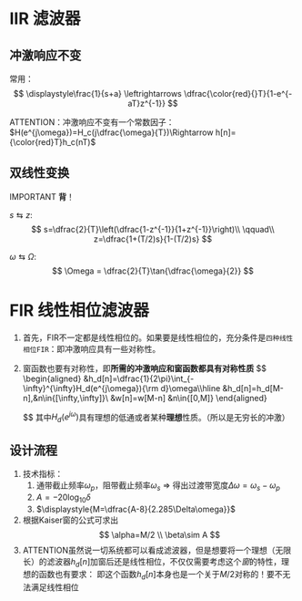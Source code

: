 # IIR 滤波器

## 冲激响应不变
常用：
$$
\displaystyle\frac{1}{s+a} \leftrightarrows \dfrac{\color{red}{}T}{1-e^{-aT}z^{-1}}
$$

ATTENTION：冲激响应不变有一个常数因子：$H(e^{j\omega})=H_c(j\dfrac{\omega}{T})\Rightarrow h[n]={\color{red}T}h_c(nT)$

## 双线性变换
IMPORTANT
**背**！

$s\leftrightarrows z$:
$$
s=\dfrac{2}{T}\left(\dfrac{1-z^{-1}}{1+z^{-1}}\right)\\
\qquad\\
z=\dfrac{1+(T/2)s}{1-(T/2)s}
$$

$\omega \leftrightarrows \Omega$:
$$
\Omega = \dfrac{2}{T}\tan{\dfrac{\omega}{2}}
$$
# FIR 线性相位滤波器

1. 首先，FIR不一定都是线性相位的。如果要是线性相位的，充分条件是`四种线性相位FIR`：即冲激响应具有一些对称性。
2. 窗函数也要有对称性，即**所需的冲激响应和窗函数都具有对称性质**
   $$
   \begin{aligned}
   &h_d[n]=\dfrac{1}{2\pi}\int_{-\infty}^{\infty}H_d(e^{j\omega}){\rm d}\omega\\\hline
   &h_d[n]=h_d[M-n],&n\in{[\infty,\infty]}\\
   &w[n]=w[M-n]    &n\in{[0,M]}
   \end{aligned}

    $$
    其中$H_d(e^{j\omega})$具有理想的低通或者某种**理想**性质。（所以是无穷长的冲激）

## 设计流程
1. 技术指标：
   1. 通带截止频率$\omega_p$，阻带截止频率$\omega_s$ $\Rightarrow$ 得出过渡带宽度$\Delta \omega=\omega_s-\omega_p$
   2. $A = -20\log_{10}\delta$
   3. $\displaystyle{M=\dfrac{A-8}{2.285\Delta\omega}}$
2. 根据Kaiser窗的公式可求出
    $$
    \alpha=M/2
    \\
    \beta\sim A
    $$
3. ATTENTION虽然说一切系统都可以看成滤波器，但是想要将一个理想（无限长）的滤波器$h_d[n]$加窗后还是线性相位，不仅仅需要考虑这个*窗*的特性，理想的函数也有要求：
   即这个函数$h_d[n]$本身也是一个关于$M/2$对称的！要不无法满足线性相位
